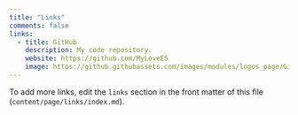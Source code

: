 ```yaml
---
title: "Links"
comments: false
links:
  - title: GitHub
    description: My code repository.
    website: https://github.com/MyLoveES
    image: https://github.githubassets.com/images/modules/logos_page/GitHub-Mark.png
---
```


To add more links, edit the `links` section in the front matter of this file (`content/page/links/index.md`).
